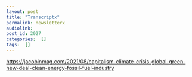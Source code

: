 ```yaml
---
layout: post
title: "Transcriptx"
permalink: newsletterx
audiolink: 
post_id: 2027
categories:  []
tags:  []
---
```


https://jacobinmag.com/2021/08/capitalism-climate-crisis-global-green-new-deal-clean-energy-fossil-fuel-industry